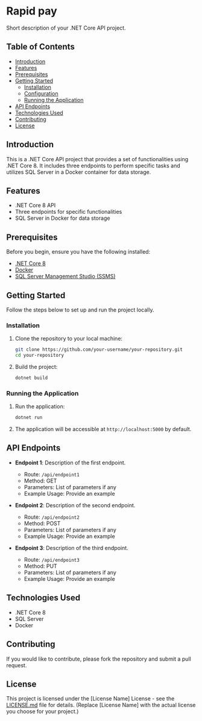 # Rapid pay
Short description of your .NET Core API project.

## Table of Contents

- [Introduction](#introduction)
- [Features](#features)
- [Prerequisites](#prerequisites)
- [Getting Started](#getting-started)
  - [Installation](#installation)
  - [Configuration](#configuration)
  - [Running the Application](#running-the-application)
- [API Endpoints](#api-endpoints)
- [Technologies Used](#technologies-used)
- [Contributing](#contributing)
- [License](#license)

## Introduction

This is a .NET Core API project that provides a set of functionalities using .NET Core 8. It includes three endpoints to perform specific tasks and utilizes SQL Server in a Docker container for data storage.

## Features

- .NET Core 8 API
- Three endpoints for specific functionalities
- SQL Server in Docker for data storage

## Prerequisites

Before you begin, ensure you have the following installed:

- [.NET Core 8](https://dotnet.microsoft.com/download)
- [Docker](https://www.docker.com/get-started)
- [SQL Server Management Studio (SSMS)](https://docs.microsoft.com/en-us/sql/ssms/download-sql-server-management-studio-ssms)

## Getting Started

Follow the steps below to set up and run the project locally.

### Installation

1. Clone the repository to your local machine:

    ```bash
    git clone https://github.com/your-username/your-repository.git
    cd your-repository
    ```

2. Build the project:

    ```bash
    dotnet build
    ```


### Running the Application

1. Run the application:

    ```bash
    dotnet run
    ```

2. The application will be accessible at `http://localhost:5000` by default.


## API Endpoints

- **Endpoint 1**: Description of the first endpoint.
  - Route: `/api/endpoint1`
  - Method: GET
  - Parameters: List of parameters if any
  - Example Usage: Provide an example

- **Endpoint 2**: Description of the second endpoint.
  - Route: `/api/endpoint2`
  - Method: POST
  - Parameters: List of parameters if any
  - Example Usage: Provide an example

- **Endpoint 3**: Description of the third endpoint.
  - Route: `/api/endpoint3`
  - Method: PUT
  - Parameters: List of parameters if any
  - Example Usage: Provide an example

## Technologies Used

- .NET Core 8
- SQL Server
- Docker

## Contributing

If you would like to contribute, please fork the repository and submit a pull request.

## License

This project is licensed under the [License Name] License - see the [LICENSE.md](LICENSE.md) file for details. (Replace [License Name] with the actual license you choose for your project.)
